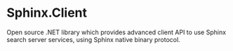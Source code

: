 Sphinx.Client
=============

Open source .NET library which provides advanced client API to use Sphinx search server services, using Sphinx native binary protocol.
